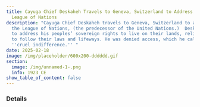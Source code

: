 ```yaml
---
title: Cayuga Chief Deskaheh Travels to Geneva, Switzerland to Address the
  League of Nations
description: "Cayuga Chief Deskaheh travels to Geneva, Switzerland to address
  the League of Nations, (the predecessor of the United Nations.)  Deskaheh went
  to address his peoples’ sovereign rights to live on their lands, religion, and
  to follow their laws and lifeways. He was denied access, which he called
  ''cruel indifference.'' "
date: 2025-02-18
image: /img/placeholder/600x200-dddddd.gif
section:
  image: /img/unnamed-1-.png
  info: 1923 CE
show_table_of_content: false
---
```

### Details
